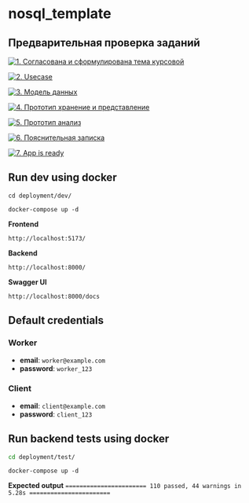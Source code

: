 # nosql_template


## Предварительная проверка заданий

<a href=" ./../../../actions/workflows/1_helloworld.yml" >![1. Согласована и сформулирована тема курсовой]( ./../../actions/workflows/1_helloworld.yml/badge.svg)</a>

<a href=" ./../../../actions/workflows/2_usecase.yml" >![2. Usecase]( ./../../actions/workflows/2_usecase.yml/badge.svg)</a>

<a href=" ./../../../actions/workflows/3_data_model.yml" >![3. Модель данных]( ./../../actions/workflows/3_data_model.yml/badge.svg)</a>

<a href=" ./../../../actions/workflows/4_prototype_store_and_view.yml" >![4. Прототип хранение и представление]( ./../../actions/workflows/4_prototype_store_and_view.yml/badge.svg)</a>

<a href=" ./../../../actions/workflows/5_prototype_analysis.yml" >![5. Прототип анализ]( ./../../actions/workflows/5_prototype_analysis.yml/badge.svg)</a> 

<a href=" ./../../../actions/workflows/6_report.yml" >![6. Пояснительная записка]( ./../../actions/workflows/6_report.yml/badge.svg)</a>

<a href=" ./../../../actions/workflows/7_app_is_ready.yml" >![7. App is ready]( ./../../actions/workflows/7_app_is_ready.yml/badge.svg)</a>

## Run dev using docker
```
cd deployment/dev/
```
```
docker-compose up -d
```
**Frontend**
```
http://localhost:5173/
```
**Backend**
```
http://localhost:8000/
```
**Swagger UI**
```
http://localhost:8000/docs
```
## Default credentials

### Worker
- **email**: `worker@example.com`
- **password**:  `worker_123`

### Client
- **email**: `client@example.com`
- **password**:  `client_123`



## Run backend tests using docker
```sh
cd deployment/test/
```
```
docker-compose up -d
```
**Expected output** `======================= 110 passed, 44 warnings in 5.28s =======================`
